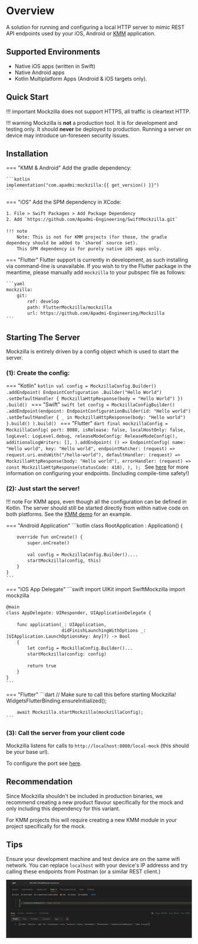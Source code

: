 # Overview
A solution for running and configuring a local HTTP server to mimic REST API endpoints used by your iOS, Android or [KMM](https://kotlinlang.org/docs/multiplatform-mobile-getting-started.html) application.

## Supported Environments
- Native iOS apps (written in Swift)
- Native Android apps
- Kotlin Multiplatform Apps (Android & iOS targets only).

## Quick Start
!!! important
    Mockzilla does not support HTTPS, all traffic is cleartext HTTP.

!!! warning
    Mockzilla is **not** a production tool. It is for development and testing only. It should **never** be deployed to 
    production. Running a server on device may introduce un-foreseen security issues.

## Installation

=== "KMM & Android"
    Add the gradle dependency:
    
    ```kotlin
    implementation("com.apadmi:mockzilla:{{ get_version() }}")
    ```
=== "iOS"
    Add the SPM dependency in XCode:

    1. File > Swift Packages > Add Package Dependency
    2. Add `https://github.com/Apadmi-Engineering/SwiftMockzilla.git`

    !!! note 
        Note: This is not for KMM projects (for those, the gradle dependecy should be added to `shared` source set). 
        This SPM dependency is for purely native iOS apps only.

=== "Flutter"
    Flutter support is currently in development, as such installing via command-line is unavailable. If you wish to 
    try the Flutter package in the meantime, please manually add `mockzilla` to your pubspec file as follows:

    ```yaml
    mockzilla:
        git:
            ref: develop
            path: FlutterMockzilla/mockzilla
            url: https://github.com/Apadmi-Engineering/Mockzilla
    ```

## Starting The Server

Mockzilla is entirely driven by a config object which is used to start the server.

### (1): Create the config:

=== "Kotlin"
    ```kotlin
    val config = MockzillaConfig.Builder()
        .addEndpoint(
            EndpointConfiguration
                .Builder("Hello World")
                .setDefaultHandler {
                    MockzillaHttpResponse(body = "Hello World")
                })
        .build()
    ```
=== "Swift"
    ```swift
    let config = MockzillaConfigBuilder()
        .addEndpoint(endpoint: EndpointConfigurationBuilder(id: "Hello world")
            .setDefaultHandler { _ in
                MockzillaHttpResponse(body: "Hello world")
            }.build()
        ).build()
    ```
=== "Flutter"
    ```dart
    final mockzillaConfig = MockzillaConfig(
        port: 8080,
        isRelease: false,
        localHostOnly: false,
        logLevel: LogLevel.debug,
        releaseModeConfig: ReleaseModeConfig(),
        additionalLogWriters: [],
    ).addEndpoint(
        () => EndpointConfig(
            name: "Hello world",
            key: "Hello world",
            endpointMatcher: (request) => request.uri.endsWith("/hello-world"),
            defaultHandler: (request) => MockzillaHttpResponse(body: "Hello world"),
            errorHandler: (request) => const MockzillaHttpResponse(statusCode: 418),
        ),
    );
    ```
See [here](./endpoints/) for more information on configuring your endpoints. (Including compile-time safety!)

### (2): Just start the server!

!!! note 
    For KMM apps, even though all the configuration can be defined in Kotlin. The server should still be started directly from within native code on both platforms.
    See the [KMM demo](https://github.com/Apadmi-Engineering/Mockzilla/tree/develop/demo-kmm) for an example.

=== "Android Application"
    ```kotlin
    class RootApplication : Application() {
        
        override fun onCreate() {
            super.onCreate()
    
            val config = MockzillaConfig.Builder()....
            startMockzilla(config, this)
        }
    }
    ```
=== "iOS App Delegate"
    ```swift
    import UIKit
    import SwiftMockzilla
    import mockzilla
    
    @main
    class AppDelegate: UIResponder, UIApplicationDelegate {
    
        func application(_: UIApplication,
                         didFinishLaunchingWithOptions _: [UIApplication.LaunchOptionsKey: Any]?) -> Bool
        {
            let config = MockillaConfig.Builder()...
            startMockzilla(config: config)
            
            return true
        }
    }
    ```
=== "Flutter"
    ```dart
        // Make sure to call this before starting Mockzilla!
        WidgetsFlutterBinding.ensureInitialized();
        
        await Mockzilla.startMockzilla(mockzillaConfig);
    ```

### (3): Call the server from your client code

Mockzilla listens for calls to `http://localhost:8080/local-mock` (this should be your base url).

To configure the port see [here](../dokka/mockzilla-common/com.apadmi.mockzilla.lib.models/-mockzilla-config/-builder/).

## Recommendation

Since Mockzilla shouldn't be included in production binaries, we recommend creating a new product flavour specifically 
for the mock and only including this dependency for this variant.

For KMM projects this will require creating a new KMM module in your project specifically for the mock.

## Tips

Ensure your development machine and test device are on the same wifi network. You can replace `localhost` with your 
device's IP addresss and try calling these endpoints from Postman (or a similar REST client.)

![alt text](img/postman-example.png "Postman example")